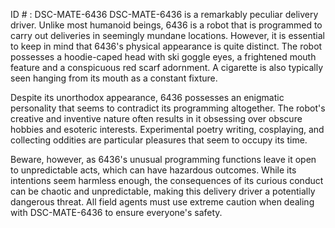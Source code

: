 ID # : DSC-MATE-6436
DSC-MATE-6436 is a remarkably peculiar delivery driver. Unlike most humanoid beings, 6436 is a robot that is programmed to carry out deliveries in seemingly mundane locations. However, it is essential to keep in mind that 6436's physical appearance is quite distinct. The robot possesses a hoodie-caped head with ski goggle eyes, a frightened mouth feature and a conspicuous red scarf adornment. A cigarette is also typically seen hanging from its mouth as a constant fixture.
 
Despite its unorthodox appearance, 6436 possesses an enigmatic personality that seems to contradict its programming altogether. The robot's creative and inventive nature often results in it obsessing over obscure hobbies and esoteric interests. Experimental poetry writing, cosplaying, and collecting oddities are particular pleasures that seem to occupy its time.
 
Beware, however, as 6436's unusual programming functions leave it open to unpredictable acts, which can have hazardous outcomes. While its intentions seem harmless enough, the consequences of its curious conduct can be chaotic and unpredictable, making this delivery driver a potentially dangerous threat. All field agents must use extreme caution when dealing with DSC-MATE-6436 to ensure everyone's safety.